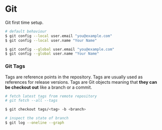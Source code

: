 # Git

Git first time setup.

```bash
# default behaviour
$ git config --local user.email "you@example.com"
$ git config --local user.name "Your Name"

$ git config --global user.email "you@example.com"
$ git config --global user.name "Your Name"
```

### Git Tags
Tags are reference points in the repository. Tags are usually used as references for release versions.
Tags are Git objects meaning that **they can be checkout out** like a branch or a commit.

```bash
# fetch latest tags from remote repository
# git fetch --all --tags

$ git checkout tags/<tag> -b <branch>

# inspect the state of branch
$ git log --oneline --graph
```
